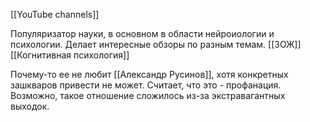 [[YouTube channels]]

Популяризатор науки, в основном в области нейроиологии и психологии. Делает интересные обзоры по разным темам.
[[ЗОЖ]]
[[Когнитивная психология]]

Почему-то ее не любит [[Александр Русинов]], хотя конкретных зашкваров привести не может. Считает, что это - профанация. Возможно, такое отношение сложилось из-за экстравагантных выходок.
